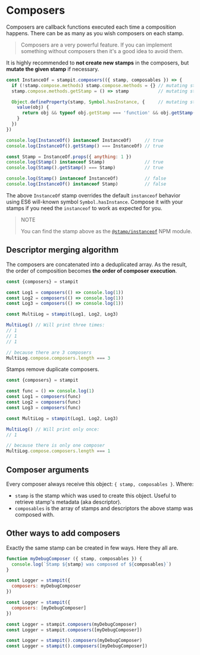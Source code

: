 # Composers

Composers are callback functions executed each time a composition happens. There can be as many as you wish composers on each stamp.

> Composers are a very powerful feature. If you can implement something without composers then it's a good idea to avoid them.

It is highly recommended to **not create new stamps** in the composers, but **mutate the given stamp** if necessary.

```javascript
const InstanceOf = stampit.composers(({ stamp, composables }) => {
  if (!stamp.compose.methods) stamp.compose.methods = {} // mutating stamp
  stamp.compose.methods.getStamp = () => stamp           // mutating stamp

  Object.defineProperty(stamp, Symbol.hasInstance, {     // mutating stamp
    value(obj) {
      return obj && typeof obj.getStamp === 'function' && obj.getStamp() === stamp
    }
  })
})

console.log(InstanceOf() instanceof InstanceOf)     // true
console.log(InstanceOf().getStamp() === InstanceOf) // true

const Stamp = InstanceOf.props({ anything: 1 })
console.log(Stamp() instanceof Stamp)               // true
console.log(Stamp().getStamp() === Stamp)           // true

console.log(Stamp() instanceof InstanceOf)          // false
console.log(InstanceOf() instanceof Stamp)          // false
```

The above `InstanceOf` stamp overrides the default `instanceof` behavior using ES6 will-known symbol `Symbol.hasInstance`. Compose it with your stamps if you need the `instanceof` to work as expected for you.

> NOTE
>
> You can find the stamp above as the [`@stamp/instanceof`](../ecosystem/stamp-instanceof.md) NPM module.

## Descriptor merging algorithm

The composers are concatenated into a deduplicated array. As the result, the order of composition becomes **the order of composer execution**.

```javascript
const {composers} = stampit

const Log1 = composers(() => console.log(1))
const Log2 = composers(() => console.log(1))
const Log3 = composers(() => console.log(1))

const MultiLog = stampit(Log1, Log2, Log3)

MultiLog() // Will print three times:
// 1
// 1
// 1

// because there are 3 composers
MultiLog.compose.composers.length === 3
```

Stamps remove duplicate composers.

```javascript
const {composers} = stampit

const func = () => console.log(1)
const Log1 = composers(func)
const Log2 = composers(func)
const Log3 = composers(func)

const MultiLog = stampit(Log1, Log2, Log3)

MultiLog() // Will print only once:
// 1

// because there is only one composer
MultiLog.compose.composers.length === 1
```

## Composer arguments

Every composer always receive this object: `{ stamp, composables }`. Where:

* `stamp` is the stamp which was used to create this object. Useful to retrieve stamp's metadata \(aka descriptor\).
* `composables` is the array of stamps and descriptors the above stamp was composed with.

## Other ways to add composers

Exactly the same stamp can be created in few ways. Here they all are.

```javascript
function myDebugComposer ({ stamp, composables }) {
  console.log(`Stamp ${stamp} was composed of ${composables}`)
}

const Logger = stampit({
  composers: myDebugComposer
})

const Logger = stampit({
  composers: [myDebugComposer]
})

const Logger = stampit.composers(myDebugComposer)
const Logger = stampit.composers([myDebugComposer])

const Logger = stampit().composers(myDebugComposer)
const Logger = stampit().composers([myDebugComposer])
```


